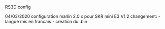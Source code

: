 RS3D config

04/03/2020
    configuration marlin 2.0.x pour SKR mini E3 V1.2 
    changement:
        - langue mis en francais
        - creation du .bin